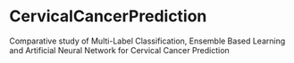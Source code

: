 # CervicalCancerPrediction
Comparative study of Multi-Label Classification, Ensemble Based Learning and Artificial Neural Network for Cervical Cancer Prediction
